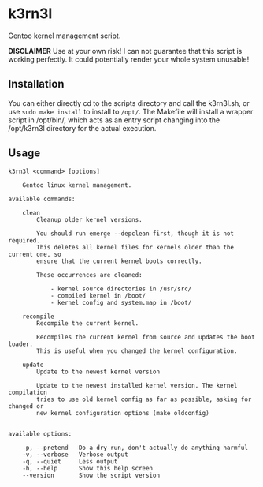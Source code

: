 # k3rn3l

Gentoo kernel management script.

**DISCLAIMER** Use at your own risk! I can not guarantee that this script is 
working perfectly. It could potentially render your whole system unusable!


## Installation

You can either directly cd to the scripts directory and call the k3rn3l.sh, or
use `sudo make install` to install to `/opt/`. The Makefile will install a
wrapper script in /opt/bin/, which acts as an entry script changing into the
/opt/k3rn3l directory for the actual execution.



## Usage

```
k3rn3l <command> [options]

    Gentoo linux kernel management.

available commands:

    clean
        Cleanup older kernel versions.

        You should run emerge --depclean first, though it is not required.
        This deletes all kernel files for kernels older than the current one, so
        ensure that the current kernel boots correctly.

        These occurrences are cleaned:

            - kernel source directories in /usr/src/
            - compiled kernel in /boot/
            - kernel config and system.map in /boot/

    recompile
        Recompile the current kernel.

        Recompiles the current kernel from source and updates the boot loader.
        This is useful when you changed the kernel configuration.

    update
        Update to the newest kernel version

        Update to the newest installed kernel version. The kernel compilation
        tries to use old kernel config as far as possible, asking for changed or
        new kernel configuration options (make oldconfig)


available options:

    -p, --pretend   Do a dry-run, don't actually do anything harmful
    -v, --verbose   Verbose output
    -q, --quiet     Less output
    -h, --help      Show this help screen
    --version       Show the script version
```
